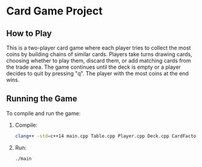 # Card Game Project

## How to Play

This is a two-player card game where each player tries to collect the most coins by building chains of similar cards. Players take turns drawing cards, choosing whether to play them, discard them, or add matching cards from the trade area. The game continues until the deck is empty or a player decides to quit by pressing "q". The player with the most coins at the end wins.

## Running the Game

To compile and run the game:
1. Compile:
   ```bash
   clang++ -std=c++14 main.cpp Table.cpp Player.cpp Deck.cpp CardFactory.cpp TradeArea.cpp Hand.cpp -o main
   ```
2. Run:
   ```bash
   ./main
   ```
